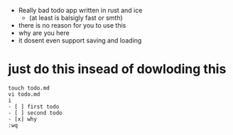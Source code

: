 - Really bad todo app written in rust and ice
  - (at least is balsigly fast or smth)
-  there is no reason for you to use this
-  why are you here
-  it dosent even support saving and loading




# just do this insead of dowloding this

```
touch todo.md
vi todo.md
i
- [ ] first todo
- [ ] second todo
- [x] why
:wq
```
